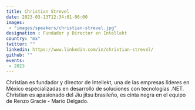 ```yaml
---
title: Christian Strevel
date: 2023-03-13T12:34:01-06:00
images:
 - "images/speakers/christian-strevel.jpg"
designation : Fundador y Director en Intellekt
country: "mx"
twitter: ""
linkedin: https://www.linkedin.com/in/christian-strevel/
github: ""
events:
 - 2023
---
```


Christian es fundador y director de Intellekt, una de las empresas líderes en México especializadas en desarrollo de soluciones con tecnologías .NET. Christian es apasionado del Jiu jitsu brasileño, es cinta negra en el equipo de Renzo Gracie - Mario Delgado.
